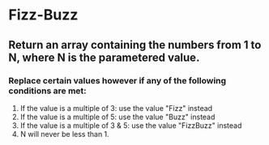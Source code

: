 # Fizz-Buzz
## Return an array containing the numbers from 1 to N, where N is the parametered value.

### Replace certain values however if any of the following conditions are met:

1. If the value is a multiple of 3: use the value "Fizz" instead
2. If the value is a multiple of 5: use the value "Buzz" instead
3. If the value is a multiple of 3 & 5: use the value "FizzBuzz" instead
4. N will never be less than 1.